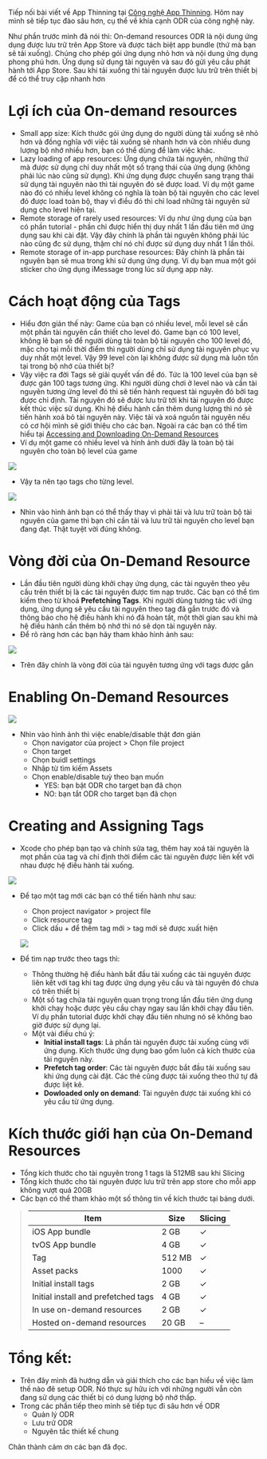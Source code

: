 Tiếp nối bài viết về App Thinning tại [Công nghệ App Thinning](https://viblo.asia/p/tim-hieu-ve-cong-nghe-app-thinning-1VgZvEb9KAw). Hôm nay mình sẽ tiếp tục đào sâu hơn, cụ thể về khía cạnh ODR của công nghệ này.

Như phần trước mình đã nói thì: On-demand resources ODR là nội dung ứng dụng được lưu trữ trên App Store và được tách biệt app bundle (thứ mà bạn sẽ tải xuống). Chúng cho phép gói ứng dụng nhỏ hơn và nội dung ứng dụng phong phú hơn. Ứng dụng sử dụng tài nguyên và sau đó gửi yêu cầu phát hành tới App Store. Sau khi tải xuống thì tài nguyên được lưu trữ trên thiết bị để có thể truy cập nhanh hơn 

# Lợi ích của On-demand resources

- Small app size: Kích thước gói ứng dụng do người dùng tải xuống sẽ nhỏ hơn và đồng nghĩa với việc tải xuống sẽ nhanh hơn và còn nhiều dung lượng bộ nhớ nhiều hơn, bạn có thể dùng để làm việc khác.
- Lazy loading of app resources: Ứng dụng chứa tài nguyên, những thứ mà được sử dụng chỉ duy nhất một số trạng thái của ứng dụng (không phải lúc nào cũng sử dụng). Khi ứng dụng được chuyển sang trạng thái sử dụng tài nguyên nào thì tài nguyên đó sẽ được load. Ví dụ một game nào đó có nhiều level không có nghĩa là toàn bộ tài nguyên cho các level đó được load toàn bộ, thay vì điều đó thì chỉ load những tài nguyên sử dụng cho level hiện tại.
- Remote storage of rarely used resources: Ví dụ như ứng dụng của bạn có phần tutorial - phần chỉ được hiển thị duy nhất 1 lần đầu tiên mở ứng dụng sau khi cài đặt. Vậy đây chính là phần tài nguyên không phải lúc nào cũng đc sử dụng, thậm chí nó chỉ được sử dụng duy nhất 1 lần thôi.
- Remote storage of in-app purchase resources: Đây chính là phần tài nguyên bạn sẽ mua trong khi sử dụng ứng dụng. Ví dụ bạn mua một gói sticker cho ứng dụng iMessage trong lúc sử dụng app này.

# Cách hoạt động của Tags
- Hiểu đơn giản thế này: Game của bạn có nhiều level, mỗi level sẽ cần một phần tài nguyên cần thiết cho level đó. Game bạn có 100 level, không lẽ bạn sẽ để người dùng tải toàn bộ tải nguyên cho 100 level đó, mặc cho tại mỗi thời điểm thì người dùng chỉ sử dụng tài nguyên phục vụ duy nhất một level. Vậy 99 level còn lại không được sử dụng mà luôn tồn tại trong bộ nhớ của thiết bị?
- Vậy việc ra đời Tags sẽ giải quyết vấn đề đó. Tức là 100 level của bạn sẽ được gán 100 tags tương ứng. Khi người dùng chơi ở level nào và cần tài nguyên tương ứng level đó thì sẽ tiến hành request tài nguyên đó bởi tag được chỉ định. Tài nguyên đó sẽ được lưu trữ tới khi tài nguyên đó được kết thúc việc sử dụng. Khi hệ điều hành cần thêm dung lượng thì nó sẽ tiến hành xoá bỏ tài nguyên này. Việc tải và xoá nguồn tài nguyên nếu có cơ hội mình sẽ giới thiệu cho các bạn. Ngoài ra các bạn có thể tìm hiểu tại [Accessing and Downloading On-Demand Resources](https://developer.apple.com/library/archive/documentation/FileManagement/Conceptual/On_Demand_Resources_Guide/Managing.html#//apple_ref/doc/uid/TP40015083-CH4-SW1)
- Ví dụ một game có nhiều level và hình ảnh dưới đây là toàn bộ tài nguyên cho toàn bộ level của game

![](https://images.viblo.asia/a0368b3b-d0cf-453e-8b3a-4b3c76bd83e8.png)

- Vậy ta nên tạo tags cho từng level.

![](https://images.viblo.asia/00422c13-f0ca-45b1-9aed-e9cc382881e4.png)

- Nhìn vào hình ảnh bạn có thể thấy thay vì phải tải và lưu trữ toàn bộ tài nguyên của game thì bạn chỉ cần tải và lưu trữ tài nguyên cho level bạn đang đạt. Thật tuyệt vời đúng không.

# Vòng đời của On-Demand Resource

- Lần đầu tiên người dùng khởi chạy ứng dụng, các tài nguyên theo yêu cầu trên thiết bị là các tài nguyên được tìm nạp trước. Các bạn có thể tìm kiếm theo từ khoá **Prefetching Tags**. Khi người dùng tương tác với ứng dụng, ứng dụng sẽ yêu cầu tài nguyên theo tag đã gắn trước đó và thông báo cho hệ điều hành khi nó đã hoàn tất, một thời gian sau khi mà hệ điều hành cần thêm bộ nhớ thì nó sẽ dọn tài nguyên này.
- Để rõ ràng hơn các bạn hãy tham khảo hình ảnh sau:

![](https://images.viblo.asia/3de75da3-4185-4ea8-a587-d77fa0f3a2a8.png)

- Trên đây chính là vòng đời của tài nguyên tương ứng với tags được gắn

# Enabling On-Demand Resources

![](https://images.viblo.asia/56b164d6-b2f5-41ea-9ead-fd4b87269efe.png)

- Nhìn vào hình ảnh thì việc enable/disable thật đơn giản
    - Chọn navigator của project > Chọn file project
    - Chọn target
    - Chọn buidl settings
    - Nhập từ tìm kiếm Assets
    - Chọn enable/disable tuỳ theo bạn muốn
        - YES: bạn bật ODR cho target bạn đã chọn
        - NO: bạn tắt ODR cho target bạn đã chọn

# Creating and Assigning Tags
- Xcode cho phép bạn tạo và chỉnh sửa tag, thêm hay xoá tài nguyên là mọt phần của tag và chỉ định thời điểm các tài nguyên được liên kết với nhau được hệ điều hành tải xuống.

![](https://images.viblo.asia/3b306888-43c8-4930-ba18-a78d470a47b4.png)

- Để tạo một tag mới các bạn có thể tiến hành như sau:
    - Chọn project navigator > project file
    - Click resource tag
    - Click dấu + để thêm tag mới > tag mới sẽ được xuất hiện
    
    ![](https://images.viblo.asia/48689267-46c4-4a3c-9860-18e31ecaf969.png)
    
- Để tìm nạp trước theo tags thì:
    - Thông thường hệ điều hành bắt đầu tải xuống các tài nguyên được liên kết với tag khi tag được ứng dụng yêu cầu và tài nguyên đó chưa có trên thiết bị
    - Một số tag chứa tài nguyên quan trọng trong lần đầu tiên ứng dụng khởi chạy hoặc được yêu cầu chạy ngay sau lần khởi chạy đầu tiên. Ví dụ phần tutorial được khởi chạy đầu tiên nhưng nó sẽ không bao giờ được sử dụng lại.
    - Một vài điều chú ý:
        - **Initial install tags**: Là phần tài nguyên được tải xuống cùng với ứng dụng. Kích thước ứng dụng bao gồm luôn cả kích thước của tài nguyên này.
        - **Prefetch tag order**: Các tài nguyên được bắt đầu tải xuống sau khi ứng dụng cài đặt. Các thẻ cũng được tải xuống theo thứ tự đã được liệt kê.
        - **Dowloaded only on demand**: Tài nguyên được tải xuống khi có yêu cầu từ ứng dụng.

# Kích thước giới hạn của On-Demand Resources
- Tổng kích thước cho tài nguyên trong 1 tags là 512MB sau khi Slicing 
- Tổng kích thước cho tài nguyên được lưu trữ trên app store cho mỗi app không vượt quá 20GB
- Các bạn có thể tham khảo một số thông tin về kích thước tại bảng dưới.
> | Item | Size | Slicing |
> | -------- | -------- | -------- |
> |iOS App bundle| 2 GB |✓|
> |tvOS App bundle|4 GB|✓|
> |Tag|512 MB|✓|
> |Asset packs|1000|✓|
> |Initial install tags|2 GB|✓|
> |Initial install and prefetched tags|4 GB|✓|
> |In use on-demand resources|2 GB|✓|
> |Hosted on-demand resources|20 GB|–|
 
# Tổng kết:
- Trên đây mình đã hướng dẫn và giải thích cho các bạn hiểu về việc làm thế nào đê setup ODR. Nó thực sự hữu ích với những người vẫn còn đang sử dụng các thiết bị có dung lượng bộ nhớ thấp.
- Trong các phần tiếp theo mình sẽ tiếp tục đi sâu hơn về ODR
    - Quản lý ODR
    - Lưu trữ ODR
    - Nguyên tắc thiết kế chung

Chân thành cảm ơn các bạn đã đọc.